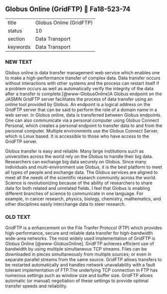 ## Globus Online (GridFTP) :wave: Fa18-523-74


|          |                             |
| -------- | --------------------------- |
| title    | Globus Online (GridFTP)     | 
| status   | 10                          |
| section  | Data Transport              |
| keywords | Data Transport              |


### NEW TEXT

Globus online is data transfer management web service which enables one to make a high-performance transfer of complex data. Data transfer occurs without interactions with other systems and the process can restart itself if a problem occurs as well as automatically verify the integrity of the data after a transfer is complete.[@www-GlobusOnline]A Globus endpoint on the JASMIN GridFTP server facilitates the process of data transfer using an online tool provided by Globus. An endpoint is a logical address on the GridFTP server that can be said to perform the role of a domain name in a web server. In Globus online, data is transferred between Globus endpoints. One can also communicate via a personal computer using Globus Connect Personal, which creates a personal endpoint to transfer data to and from the personal computer. Multiple environments use the Globus Connect Server, which is Linux based. It is accessible to those who have access to the GridFTP server. 

Globus transfer is easy and reliable. Many large institutions such as universities across the world rely on the Globus to handle their big data. Researchers can exchange big data securely on Globus. Since many individuals and multi-environment use Globus, it is the best platform to meet all types of people and exchange data. The Globus services are aligned to meet all the needs of the scientific research community across the world. Science is revolutionizing because of the ability of researchers to share data for both related and unrelated fields. I feel that Globus is enabling different branches of science to communicate in one language. For example, in cancer research, physics, biology, chemistry, mathematics, and other disciplines easily interchange data to steer research.



### OLD TEXT
GridFTP is a enhancement on the File Tranfer Protocol (FTP) which
provides high-performance, secure and reliable data transfer for
high-bandwidth wide-area networks. The most widely used implementation
of GridFTP is Globus Online [@www-GlobusOnline]. GridFTP achieves
efficient use of bandwidth by using multiple simultaneous TCP streams.
Files can be downloaded in pieces simultaneously from multiple
sources; or even in separate parallel streams from the same
source. GridFTP allows transfers to be restarted automatically and
handles network unavailability with a fault tolerant implementation of
FTP.The underlying TCP connection in FTP has numerous settings such as
window size and buffer size. GridFTP allows automatic (or manual)
negotiation of these settings to provide optimal transfer speeds and
reliability.




